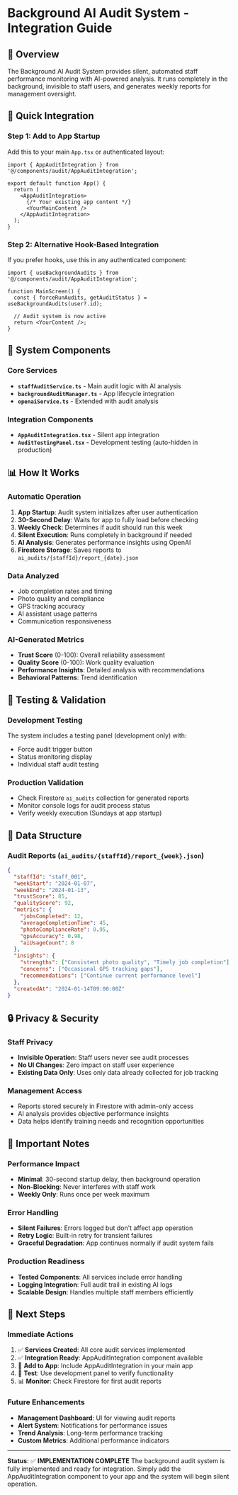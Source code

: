 # Background AI Audit System - Integration Guide

## 🎯 Overview
The Background AI Audit System provides silent, automated staff performance monitoring with AI-powered analysis. It runs completely in the background, invisible to staff users, and generates weekly reports for management oversight.

## 🚀 Quick Integration

### Step 1: Add to App Startup
Add this to your main `App.tsx` or authenticated layout:

```tsx
import { AppAuditIntegration } from '@/components/audit/AppAuditIntegration';

export default function App() {
  return (
    <AppAuditIntegration>
      {/* Your existing app content */}
      <YourMainContent />
    </AppAuditIntegration>
  );
}
```

### Step 2: Alternative Hook-Based Integration
If you prefer hooks, use this in any authenticated component:

```tsx
import { useBackgroundAudits } from '@/components/audit/AppAuditIntegration';

function MainScreen() {
  const { forceRunAudits, getAuditStatus } = useBackgroundAudits(user?.id);
  
  // Audit system is now active
  return <YourContent />;
}
```

## 🔧 System Components

### Core Services
- **`staffAuditService.ts`** - Main audit logic with AI analysis
- **`backgroundAuditManager.ts`** - App lifecycle integration
- **`openaiService.ts`** - Extended with audit analysis

### Integration Components
- **`AppAuditIntegration.tsx`** - Silent app integration
- **`AuditTestingPanel.tsx`** - Development testing (auto-hidden in production)

## 📊 How It Works

### Automatic Operation
1. **App Startup**: Audit system initializes after user authentication
2. **30-Second Delay**: Waits for app to fully load before checking
3. **Weekly Check**: Determines if audit should run this week
4. **Silent Execution**: Runs completely in background if needed
5. **AI Analysis**: Generates performance insights using OpenAI
6. **Firestore Storage**: Saves reports to `ai_audits/{staffId}/report_{date}.json`

### Data Analyzed
- Job completion rates and timing
- Photo quality and compliance
- GPS tracking accuracy
- AI assistant usage patterns
- Communication responsiveness

### AI-Generated Metrics
- **Trust Score** (0-100): Overall reliability assessment
- **Quality Score** (0-100): Work quality evaluation
- **Performance Insights**: Detailed analysis with recommendations
- **Behavioral Patterns**: Trend identification

## 🧪 Testing & Validation

### Development Testing
The system includes a testing panel (development only) with:
- Force audit trigger button
- Status monitoring display
- Individual staff audit testing

### Production Validation
- Check Firestore `ai_audits` collection for generated reports
- Monitor console logs for audit process status
- Verify weekly execution (Sundays at app startup)

## 📂 Data Structure

### Audit Reports (`ai_audits/{staffId}/report_{week}.json`)
```json
{
  "staffId": "staff_001",
  "weekStart": "2024-01-07",
  "weekEnd": "2024-01-13",
  "trustScore": 85,
  "qualityScore": 92,
  "metrics": {
    "jobsCompleted": 12,
    "averageCompletionTime": 45,
    "photoComplianceRate": 0.95,
    "gpsAccuracy": 0.98,
    "aiUsageCount": 8
  },
  "insights": {
    "strengths": ["Consistent photo quality", "Timely job completion"],
    "concerns": ["Occasional GPS tracking gaps"],
    "recommendations": ["Continue current performance level"]
  },
  "createdAt": "2024-01-14T09:00:00Z"
}
```

## 🔒 Privacy & Security

### Staff Privacy
- **Invisible Operation**: Staff users never see audit processes
- **No UI Changes**: Zero impact on staff user experience
- **Existing Data Only**: Uses only data already collected for job tracking

### Management Access
- Reports stored securely in Firestore with admin-only access
- AI analysis provides objective performance insights
- Data helps identify training needs and recognition opportunities

## 🚨 Important Notes

### Performance Impact
- **Minimal**: 30-second startup delay, then background operation
- **Non-Blocking**: Never interferes with staff work
- **Weekly Only**: Runs once per week maximum

### Error Handling
- **Silent Failures**: Errors logged but don't affect app operation
- **Retry Logic**: Built-in retry for transient failures
- **Graceful Degradation**: App continues normally if audit system fails

### Production Readiness
- **Tested Components**: All services include error handling
- **Logging Integration**: Full audit trail in existing AI logs
- **Scalable Design**: Handles multiple staff members efficiently

## 🎯 Next Steps

### Immediate Actions
1. ✅ **Services Created**: All core audit services implemented
2. ✅ **Integration Ready**: AppAuditIntegration component available
3. 🔄 **Add to App**: Include AppAuditIntegration in your main app
4. 🧪 **Test**: Use development panel to verify functionality
5. 📊 **Monitor**: Check Firestore for first audit reports

### Future Enhancements
- **Management Dashboard**: UI for viewing audit reports
- **Alert System**: Notifications for performance issues
- **Trend Analysis**: Long-term performance tracking
- **Custom Metrics**: Additional performance indicators

---

**Status**: ✅ **IMPLEMENTATION COMPLETE**
The background audit system is fully implemented and ready for integration. Simply add the AppAuditIntegration component to your app and the system will begin silent operation.
